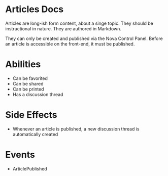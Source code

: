 # Articles Docs

Articles are long-ish form content, about a singe topic. They should be
instructional in nature. They are authored in Markdown.

They can only be created and published via the Nova Control Panel. Before an
article is accessible on the front-end, it must be published.

# Abilities

-   Can be favorited
-   Can be shared
-   Can be printed
-   Has a discussion thread

# Side Effects

-   Whenever an article is published, a new discussion thread is automatically
    created

# Events

-   ArticlePublished
